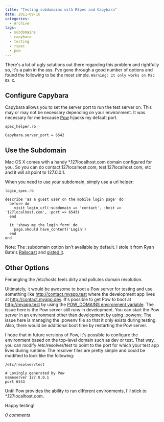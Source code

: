 ```yaml
---
title: "Testing subdomains with RSpec and Capybara"
date: 2011-09-16
categories:
  - Archive
tags:
  - subdomains
  - capybara
  - testing
  - rspec
  - pow
---
```


There's a lot of ugly solutions out there regarding this problem and rightfully so, it's a pain in the ass. I've gone through a good number of options and found the following to be the most simple. `Warning: It only works on Mac OS X`.

## Configure Capybara

Capybara allows you to set the server port to run the test server on. This may or may not be necessary depending on your environment. It was necessary for me because <a href="http://pow.cx/" target="_blank">Pow</a> hijacks my default port.

`spec_helper.rb`

```
Capybara.server_port = 6543
```

## Use the Subdomain

Mac OS X comes with a handy *.127localhost.com domain configured for you. So you can do contact.127localhost.com, test.127localhost.com, etc and it will all point to 127.0.0.1.

When you need to use your subdomain, simply use a url helper:

`login_spec.rb`

```
describe 'as a guest user on the mobile login page' do
  before do
    visit login_url(:subdomain => 'contact', :host => '127localhost.com', :port => 6543)
  end

  it 'shows me the login form' do
    page.should have_content('Login')
  end
end
```

Note: The :subdomain option isn't available by default. I stole it from Ryan Bate's <a href="http://railscasts.com/episodes/221-subdomains-in-rails-3" target="_blank">Railscast</a> and <a href="https://gist.github.com/1222505" target="_blank">gisted it</a>.

## Other Options

Fenangling the /etc/hosts feels dirty and pollutes domain resolution.

Ultimately, it would be awesome to boot a <a href="http://pow.cx/manual.html#section_3.1" target="_blank">Pow</a> server for testing and use something like http://contact.myapp.test where the development app lives at http://contact.myapp.dev. It's possible to get Pow to boot at http://myapp.test by using the <a href="http://pow.cx/manual.html#section_3.1" target="_blank">POW_DOMAINS environment variable</a>. The issue here is the Pow server still runs in development. You can start the Pow server in an environment other than development by <a href="https://github.com/37signals/pow/wiki/FAQ" target="_blank">using .powenv</a>. The issue here is managing the .powenv file so that it only exists during testing. Also, there would be additional boot time by restarting the Pow server.

I hope that in future versions of Pow, it's possible to configure the environment based on the top-level domain such as dev or test. That way, you can modify /etc/resolver/test to point to the port for which your test app lives during runtime. The resolver files are pretty simple and could be modified to look like the following:

`/etc/resolver/test`

```
# Lovingly generated by Pow
nameserver 127.0.0.1
port 6543
```

Until Pow provides the ability to run different environments, I'll stick to *.127localhost.com.

Happy testing!

*0 comments*